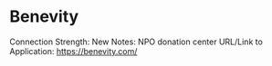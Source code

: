 # Benevity

Connection Strength: New
Notes: NPO donation center
URL/Link to Application: https://benevity.com/